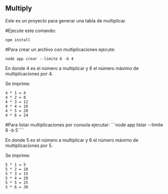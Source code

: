 

## Multiply 

Este es un proyecto para generar una tabla de multiplicar.

#Ejecute este comando:

```npm install```

#Para crear un archivo con multiplicaciones ejecute:

```node app crear --limite 6 -b 4```

En donde 4 es el número a multiplicar y 6 el número máximo de multiplicaciones por 4.

Se imprime:
```
4 * 1 = 4
4 * 2 = 8
4 * 3 = 12
4 * 4 = 16
4 * 5 = 20
4 * 6 = 24
```
#Para listar multiplicaciones por consola ejecutar:
```node app listar --limite 6 -b 5````

En donde 5 es el número a multiplicar y 6 el número máximo de multiplicaciones por 5.

Se imprime:
```
5 * 1 = 5
5 * 2 = 10
5 * 3 = 15
5 * 4 = 20
5 * 5 = 25
5 * 6 = 30
```
